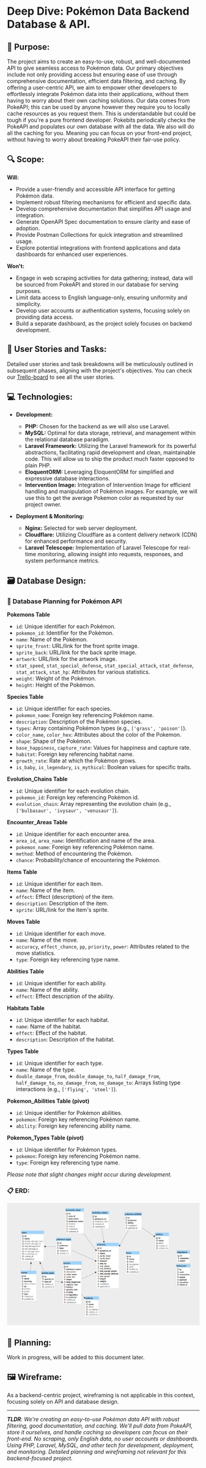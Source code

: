 # Deep Dive: Pokémon Data Backend Database & API.

## 🎯 **Purpose:**
The project aims to create an easy-to-use, robust, and well-documented API to give seamless access to Pokémon data. Our primary objectives include not only providing access but ensuring ease of use through comprehensive documentation, efficient data filtering, and caching. By offering a user-centric API, we aim to empower other developers to effortlessly integrate Pokémon data into their applications, without them having to worry about their own caching solutions. Our data comes from PokeAPI; this can be used by anyone however they require you to locally cache resources as you request them. This is understandable but could be tough if you're a pure frontend developer. Pokebits periodically checks the PokeAPI and populates our own database with all the data. We also will do all the caching for you. Meaning you can focus on your front-end project, without having to worry about breaking PokeAPI their fair-use policy.

## 🔍 **Scope:**

**Will:**

-   Provide a user-friendly and accessible API interface for getting Pokémon data.
-   Implement robust filtering mechanisms for efficient and specific data.
-   Develop comprehensive documentation that simplifies API usage and integration.
-   Generate OpenAPI Spec documentation to ensure clarity and ease of adoption.
-   Provide Postman Collections for quick integration and streamlined usage.
-   Explore potential integrations with frontend applications and data dashboards for enhanced user experiences.

**Won't:**

-   Engage in web scraping activities for data gathering; instead, data will be sourced from PokeAPI and stored in our database for serving purposes.
-   Limit data access to English language-only, ensuring uniformity and simplicity.
-   Develop user accounts or authentication systems, focusing solely on providing data access.
-   Build a separate dashboard, as the project solely focuses on backend development.

## 📝 **User Stories and Tasks:**  
Detailed user stories and task breakdowns will be meticulously outlined in subsequent phases, aligning with the project's objectives. You can check our [Trello-board](https://trello.com/b/UXnsh82o/pok%C3%A9bits) to see all the user stories.

## 💻 **Technologies:**

-   **Development:**

    -   **PHP:** Chosen for the backend as we will also use Laravel.
    -   **MySQL:** Optimal for data storage, retrieval, and management within the relational database paradigm.
    -   **Laravel Framework:** Utilizing the Laravel framework for its powerful abstractions, facilitating rapid development and clean, maintainable code. This will allow us to ship the product much faster opposed to plain PHP.
    -   **EloquentORM:** Leveraging EloquentORM for simplified and expressive database interactions.
    -   **Intervention Image:** Integration of Intervention Image for efficient handling and manipulation of Pokémon images. For example, we will use this to get the average Pokemon color as requested by our project owner.

-   **Deployment & Monitoring:**
    -   **Nginx:** Selected for web server deployment.
    -   **Cloudflare:** Utilizing Cloudflare as a content delivery network (CDN) for enhanced performance and security.
    -   **Laravel Telescope:** Implementation of Laravel Telescope for real-time monitoring, allowing insight into requests, responses, and system performance metrics.

##  🗃️ **Database Design:**  
### 📝 **Database Planning for Pokémon API**

**Pokemons Table**

-   `id`: Unique identifier for each Pokémon.
-   `pokemon_id`: Identifier for the Pokémon.
-   `name`: Name of the Pokémon.
-   `sprite_front`: URL/link for the front sprite image.
-   `sprite_back`: URL/link for the back sprite image.
-   `artwork`: URL/link for the artwork image.
-   `stat_speed`, `stat_special_defense`, `stat_special_attack`, `stat_defense`, `stat_attack`, `stat_hp`: Attributes for various statistics.
-   `weight`: Weight of the Pokémon.
-   `height`: Height of the Pokémon.

**Species Table**

-   `id`: Unique identifier for each species.
-   `pokemon_name`: Foreign key referencing Pokémon name.
-   `description`: Description of the Pokémon species.
-   `types`: Array containing Pokémon types (e.g., `['grass', 'poison']`).
-   `color_name`, `color_hex`: Attributes about the color of the Pokemon.
-   `shape`: Shape of the Pokémon.
-   `base_happiness`, `capture_rate`: Values for happiness and capture rate.
-   `habitat`: Foreign key referencing habitat name.
-   `growth_rate`: Rate at which the Pokémon grows.
-   `is_baby`, `is_legendary`, `is_mythical`: Boolean values for specific traits.

**Evolution_Chains Table**

-   `id`: Unique identifier for each evolution chain.
-   `pokemon_id`: Foreign key referencing Pokémon id.
-   `evolution_chain`: Array representing the evolution chain (e.g., `['bulbasaur', 'ivysaur', 'venusaur']`).

**Encounter_Areas Table**

-   `id`: Unique identifier for each encounter area.
-   `area_id`, `area_name`: Identification and name of the area.
-   `pokemon_name`: Foreign key referencing Pokémon name.
-   `method`: Method of encountering the Pokémon.
-   `chance`: Probability/chance of encountering the Pokémon.

**Items Table**

-   `id`: Unique identifier for each item.
-   `name`: Name of the item.
-   `effect`: Effect (description) of the item.
-   `description`: Description of the item.
-   `sprite`: URL/link for the item's sprite.

**Moves Table**

-   `id`: Unique identifier for each move.
-   `name`: Name of the move.
-   `accuracy`, `effect_chance`, `pp`, `priority`, `power`: Attributes related to the move statistics.
-   `type`: Foreign key referencing type name.

**Abilities Table**

-   `id`: Unique identifier for each ability.
-   `name`: Name of the ability.
-   `effect`: Effect description of the ability.

**Habitats Table**

-   `id`: Unique identifier for each habitat.
-   `name`: Name of the habitat.
-   `effect`: Effect of the habitat.
-   `description`: Description of the habitat.

**Types Table**

-   `id`: Unique identifier for each type.
-   `name`: Name of the type.
-   `double_damage_from`, `double_damage_to`, `half_damage_from`, `half_damage_to`, `no_damage_from`, `no_damage_to`: Arrays listing type interactions (e.g., `['flying', 'steel']`).

**Pokemon_Abilities Table (pivot)**

-   `id`: Unique identifier for Pokémon abilities.
-   `pokemon`: Foreign key referencing Pokémon name.
-   `ability`: Foreign key referencing ability name.

**Pokemon_Types Table (pivot)**

-   `id`: Unique identifier for Pokémon types.
-   `pokemon`: Foreign key referencing Pokémon name.
-   `type`: Foreign key referencing type name.

_Please note that slight changes might occur during development._

### 📋 **ERD:**
![Pokebit diagram](pokebits_diagram.png)

## 📅 **Planning:**  
Work in progress, will be added to this document later.

## 🖼️ **Wireframe:**  
As a backend-centric project, wireframing is not applicable in this context, focusing solely on API and database design.

---

_***TLDR**:*
We're creating an easy-to-use Pokémon data API with robust filtering, good documentation, and caching. We'll pull data from PokeAPI, store it ourselves, and handle caching so developers can focus on their front-end. No scraping, only English data, no user accounts or dashboards. Using PHP, Laravel, MySQL, and other tech for development, deployment, and monitoring. Detailed planning and wireframing not relevant for this backend-focused project._
